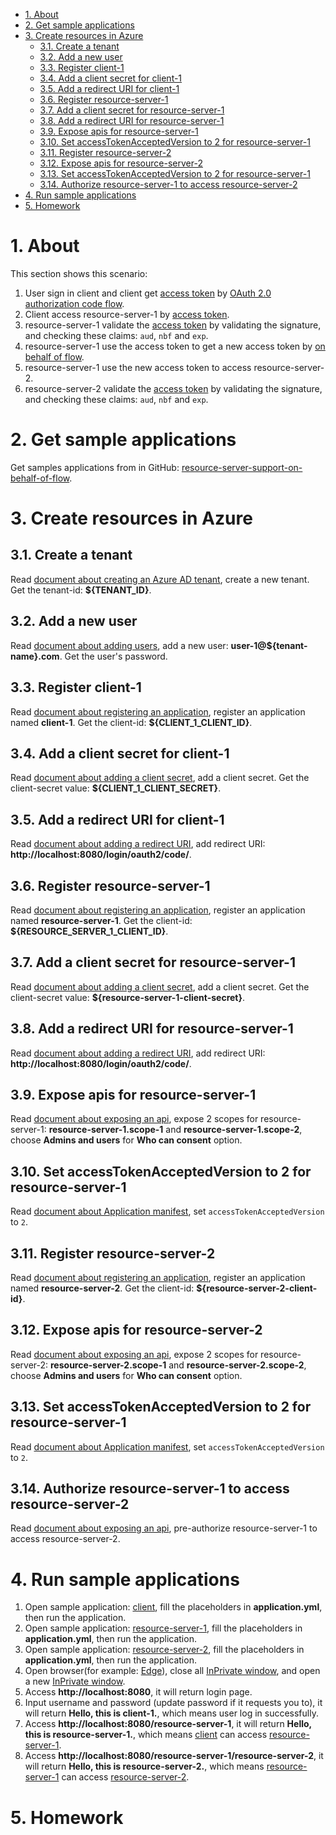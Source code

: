 - [1. About](#1-about)
- [2. Get sample applications](#2-get-sample-applications)
- [3. Create resources in Azure](#3-create-resources-in-azure)
    * [3.1. Create a tenant](#31-create-a-tenant)
    * [3.2. Add a new user](#32-add-a-new-user)
    * [3.3. Register client-1](#33-register-client-1)
    * [3.4. Add a client secret for client-1](#34-add-a-client-secret-for-client-1)
    * [3.5. Add a redirect URI for client-1](#35-add-a-redirect-uri-for-client-1)
    * [3.6. Register resource-server-1](#36-register-resource-server-1)
    * [3.7. Add a client secret for resource-server-1](#37-add-a-client-secret-for-resource-server-1)
    * [3.8. Add a redirect URI for resource-server-1](#38-add-a-redirect-uri-for-resource-server-1)
    * [3.9. Expose apis for resource-server-1](#39-expose-apis-for-resource-server-1)
    * [3.10. Set accessTokenAcceptedVersion to 2 for resource-server-1](#310-set-accesstokenacceptedversion-to-2-for-resource-server-1)
    * [3.11. Register resource-server-2](#311-register-resource-server-2)
    * [3.12. Expose apis for resource-server-2](#312-expose-apis-for-resource-server-2)
    * [3.13. Set accessTokenAcceptedVersion to 2 for resource-server-1](#313-set-accesstokenacceptedversion-to-2-for-resource-server-1)
    * [3.14. Authorize resource-server-1 to access resource-server-2](#314-authorize-resource-server-1-to-access-resource-server-2)
- [4. Run sample applications](#4-run-sample-applications)
- [5. Homework](#5-homework)







# 1. About

This section shows this scenario:
1. User sign in client and client get [access token] by [OAuth 2.0 authorization code flow].
2. Client access resource-server-1 by [access token].
3. resource-server-1 validate the [access token] by validating the signature, and checking these claims: `aud`, `nbf` and `exp`.
4. resource-server-1 use the access token to get a new access token by [on behalf of flow].
5. resource-server-1 use the new access token to access resource-server-2.
6. resource-server-2 validate the [access token] by validating the signature, and checking these claims: `aud`, `nbf` and `exp`.

# 2. Get sample applications
Get samples applications from in GitHub: [resource-server-support-on-behalf-of-flow].

# 3. Create resources in Azure

## 3.1. Create a tenant
Read [document about creating an Azure AD tenant], create a new tenant. Get the tenant-id: **${TENANT_ID}**.

## 3.2. Add a new user
Read [document about adding users], add a new user: **user-1@${tenant-name}.com**. Get the user's password.

## 3.3. Register client-1
Read [document about registering an application], register an application named **client-1**. Get the client-id: **${CLIENT_1_CLIENT_ID}**.

## 3.4. Add a client secret for client-1
Read [document about adding a client secret], add a client secret. Get the client-secret value: **${CLIENT_1_CLIENT_SECRET}**.

## 3.5. Add a redirect URI for client-1
Read [document about adding a redirect URI], add redirect URI: **http://localhost:8080/login/oauth2/code/**.

## 3.6. Register resource-server-1
Read [document about registering an application], register an application named **resource-server-1**. Get the client-id: **${RESOURCE_SERVER_1_CLIENT_ID}**.

## 3.7. Add a client secret for resource-server-1
Read [document about adding a client secret], add a client secret. Get the client-secret value: **${resource-server-1-client-secret}**.

## 3.8. Add a redirect URI for resource-server-1
Read [document about adding a redirect URI], add redirect URI: **http://localhost:8080/login/oauth2/code/**.

## 3.9. Expose apis for resource-server-1
Read [document about exposing an api], expose 2 scopes for resource-server-1: **resource-server-1.scope-1** and **resource-server-1.scope-2**, choose **Admins and users** for **Who can consent** option.

## 3.10. Set accessTokenAcceptedVersion to 2 for resource-server-1
Read [document about Application manifest], set `accessTokenAcceptedVersion` to `2`.

## 3.11. Register resource-server-2
Read [document about registering an application], register an application named **resource-server-2**. Get the client-id: **${resource-server-2-client-id}**.

## 3.12. Expose apis for resource-server-2
Read [document about exposing an api], expose 2 scopes for resource-server-2: **resource-server-2.scope-1** and **resource-server-2.scope-2**, choose **Admins and users** for **Who can consent** option.

## 3.13. Set accessTokenAcceptedVersion to 2 for resource-server-1
Read [document about Application manifest], set `accessTokenAcceptedVersion` to `2`.

## 3.14. Authorize resource-server-1 to access resource-server-2
Read [document about exposing an api], pre-authorize resource-server-1 to access resource-server-2.


# 4. Run sample applications
1. Open sample application: [client], fill the placeholders in **application.yml**, then run the application.
2. Open sample application: [resource-server-1], fill the placeholders in **application.yml**, then run the application.
3. Open sample application: [resource-server-2], fill the placeholders in **application.yml**, then run the application.
4. Open browser(for example: [Edge]), close all [InPrivate window], and open a new [InPrivate window].
5. Access **http://localhost:8080**, it will return login page.
6. Input username and password (update password if it requests you to), it will return **Hello, this is client-1.**, which means user log in successfully.
7. Access **http://localhost:8080/resource-server-1**, it will return **Hello, this is resource-server-1.**, which means [client] can access [resource-server-1].
8. Access **http://localhost:8080/resource-server-1/resource-server-2**, it will return **Hello, this is resource-server-2.**, which means [resource-server-1] can access [resource-server-2].

# 5. Homework





[Azure Active Directory]: https://azure.microsoft.com/services/active-directory/
[OAuth2]: https://oauth.net/2/
[Spring Security]: https://spring.io/projects/spring-security
[OAuth 2.0 authorization code flow]: https://docs.microsoft.com/azure/active-directory/develop/v2-oauth2-auth-code-flow
[access token]: https://docs.microsoft.com/azure/active-directory/develop/access-tokens
[on behalf of flow]: https://docs.microsoft.com/azure/active-directory/develop/v2-oauth2-on-behalf-of-flow
[resource-server-support-on-behalf-of-flow]: ../../../servlet/oauth2/resource-server-support-on-behalf-of-flow
[document about creating an Azure AD tenant]: https://docs.microsoft.com/azure/active-directory/develop/quickstart-create-new-tenant#create-a-new-azure-ad-tenant
[document about registering an application]: https://docs.microsoft.com/azure/active-directory/develop/quickstart-register-app
[document about adding users]: https://docs.microsoft.com/azure/active-directory/fundamentals/add-users-azure-active-directory
[document about adding a client secret]: https://docs.microsoft.com/azure/active-directory/develop/quickstart-register-app#add-a-client-secret
[document about adding a redirect URI]: https://docs.microsoft.com/azure/active-directory/develop/quickstart-register-app#add-a-redirect-uri
[document about exposing an api]: https://docs.microsoft.com/azure/active-directory/develop/quickstart-configure-app-expose-web-apis
[document about Application manifest]: https://docs.microsoft.com/azure/active-directory/develop/reference-app-manifest#accesstokenacceptedversion-attribute
[client]: ../../../servlet/oauth2/resource-server-support-on-behalf-of-flow/client
[resource-server-1]: ../../../servlet/oauth2/resource-server-support-on-behalf-of-flow/resource-server-1
[resource-server-2]: ../../../servlet/oauth2/resource-server-support-on-behalf-of-flow/resource-server-2
[Edge]: https://www.microsoft.com/edge?r=1
[InPrivate window]: https://support.microsoft.com/microsoft-edge/browse-inprivate-in-microsoft-edge-cd2c9a48-0bc4-b98e-5e46-ac40c84e27e2


